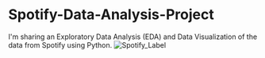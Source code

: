 # Spotify-Data-Analysis-Project
I'm sharing an Exploratory Data Analysis (EDA) and Data Visualization of the data from Spotify using Python.
![Spotify_Label](https://github.com/BATjerin/Spotify-Data-Analysis-Project/assets/148438020/92dd9107-7f94-44fa-a3b7-99aec9b8c5f1)
